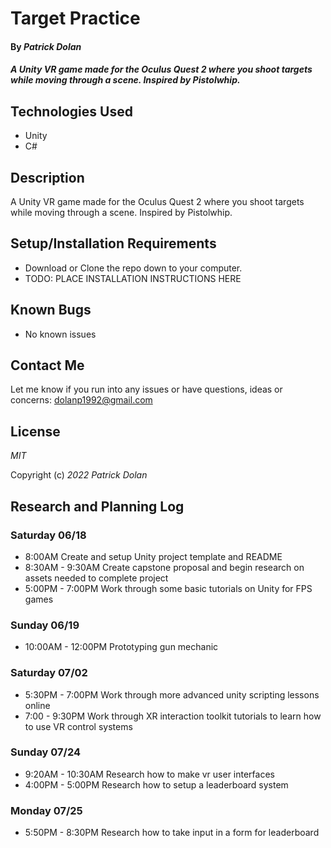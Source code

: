 # Target Practice

#### By _**Patrick Dolan**_

#### _A Unity VR game made for the Oculus Quest 2 where you shoot targets while moving through a scene. Inspired by Pistolwhip._

## Technologies Used

* Unity
* C#

## Description

A Unity VR game made for the Oculus Quest 2 where you shoot targets while moving through a scene. Inspired by Pistolwhip.

## Setup/Installation Requirements

* Download or Clone the repo down to your computer.
* TODO: PLACE INSTALLATION INSTRUCTIONS HERE


## Known Bugs

* No known issues

## Contact Me

Let me know if you run into any issues or have questions, ideas or concerns:
dolanp1992@gmail.com

## License

_MIT_

Copyright (c) _2022_ _Patrick Dolan_

## Research and Planning Log
### Saturday 06/18
* 8:00AM Create and setup Unity project template and README
* 8:30AM - 9:30AM Create capstone proposal and begin research on assets needed to complete project
* 5:00PM - 7:00PM Work through some basic tutorials on Unity for FPS games

### Sunday 06/19
* 10:00AM - 12:00PM Prototyping gun mechanic 

### Saturday 07/02
* 5:30PM - 7:00PM Work through more advanced unity scripting lessons online
* 7:00 - 9:30PM Work through XR interaction toolkit tutorials to learn how to use VR control systems

### Sunday 07/24
* 9:20AM - 10:30AM Research how to make vr user interfaces
* 4:00PM - 5:00PM Research how to setup a leaderboard system

### Monday 07/25
* 5:50PM - 8:30PM Research how to take input in a form for leaderboard